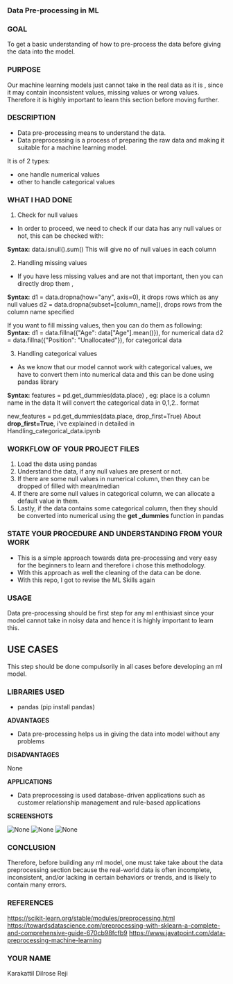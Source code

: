 ### Data Pre-processing in ML

### GOAL
To get a basic understanding of how to pre-process the data before giving the data into the model.


### PURPOSE
Our machine learning models just cannot take in the real data as it is , since it may contain inconsistent values, missing values or wrong values. Therefore it is highly important to learn this section before moving further.


### DESCRIPTION
- Data pre-processing means to understand the data.
- Data preprocessing is a process of preparing the raw data and making it suitable for a machine learning model.

It is of 2 types:
- one handle numerical values
- other to handle categorical values


### WHAT I HAD DONE
1. Check for null values
- In order to proceed, we need to check if our data has any null values or not,
this can be checked with:

**Syntax:** 
data.isnull().sum()
This will give no of null values in each column

2. Handling missing values
- If you have less missing values and are not that important, then you can directly drop them ,

**Syntax:** 
d1 = data.dropna(how="any", axis=0), it drops rows which as any null values
d2  = data.dropna(subset=[column_name]), drops rows from the column name specified

If you want to fill missing values, then you can do them as following:
**Syntax:** 
d1 = data.fillna({"Age": data["Age"].mean()}), for numerical data
d2 = data.fillna({"Position": "Unallocated"}), for categorical data

3. Handling categorical values
- As we know that our model cannot work with categorical values, we have to convert them into numerical data and this can be done using pandas library

**Syntax:** 
features = pd.get_dummies(data.place) , eg: place is a column name in the data
It will convert the categorical data in 0,1,2.. format

new_features = pd.get_dummies(data.place, drop_first=True)
About **drop_first=True**, i've explained in detailed in Handling_categorical_data.ipynb


### WORKFLOW OF YOUR PROJECT FILES
1. Load the data using pandas
2. Understand the data, if any null values are present or not.
3. If there are some null values in numerical column, then they can be dropped of filled with mean/median
4. If there are some null values in categorical column, we can allocate a default value in them.
5. Lastly, if the data contains some categorical column, then they should be converted into numerical using the **get _dummies** function in pandas


### STATE YOUR PROCEDURE AND UNDERSTANDING FROM YOUR WORK
- This is a simple approach towards data pre-processing and very easy for the beginners to learn and therefore i chose this methodology.
- With this approach as well the cleaning of the data can be done.
- With this repo, I got to revise the ML Skills again

### USAGE

Data pre-processing should be first step for any ml enthisiast since your model cannot take in noisy data and hence it is highly important to learn this.

## USE CASES

This step should be done compulsorily in all cases before developing an ml model.

### LIBRARIES USED

- pandas (pip install pandas)

**ADVANTAGES**
- Data pre-processing helps us in giving the data into model without any problems

**DISADVANTAGES**

None

**APPLICATIONS**
- Data preprocessing is used database-driven applications such as customer relationship management and rule-based applications 

**SCREENSHOTS**

<img src="E:\github\DS-ScriptsNook\Machine Learning\Libraries\Data Preprocessing in ML\Images\img1.PNG" alt="None">
<img src="E:\github\DS-ScriptsNook\Machine Learning\Libraries\Data Preprocessing in ML\Images\img3.PNG" alt="None">
<img src="E:\github\DS-ScriptsNook\Machine Learning\Libraries\Data Preprocessing in ML\Images\img5.PNG" alt="None">

### CONCLUSION

Therefore, before building any ml model, one must take take about the data preprocessing section because the real-world data is often incomplete, inconsistent, and/or lacking in certain behaviors or trends, and is likely to contain many errors.

### REFERENCES
https://scikit-learn.org/stable/modules/preprocessing.html
https://towardsdatascience.com/preprocessing-with-sklearn-a-complete-and-comprehensive-guide-670cb98fcfb9
https://www.javatpoint.com/data-preprocessing-machine-learning

### YOUR NAME
Karakattil Dilrose Reji


